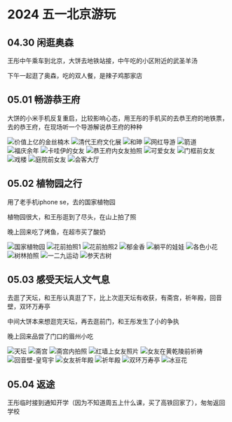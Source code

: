 # 2024 五一北京游玩

## 04.30 闲逛奥森

王彤中午乘车到北京，大饼去地铁站接，中午吃的小区附近的武圣羊汤

下午一起逛了奥森，吃的双人餐，是辣子鸡那家店

## 05.01 畅游恭王府

大饼的小米手机反复重启，比较影响心态，用王彤的手机买的去恭王府的地铁票，去的恭王府，在现场听一个导游解说恭王府的种种

![价值上亿的金丝楠木](day2_1.jpeg)
![清代王府文化展](day2_2.jpeg)
![和珅](day2_3.jpeg)
![网红导游](day2_4.jpeg)
![箭道](day2_5.jpeg)
![福庆余年](day2_6.jpeg)
![卡哇伊的女友](day2_7.jpeg)
![恭王府内女友拍照](day2_8.jpeg)
![可爱女友](day2_9.jpeg)
![门框前女友](day2_10.jpeg)
![戏楼](day2_11.jpeg)
![庭院前女友](day2_12.jpeg)
![会客大厅](day2_13.jpeg)


## 05.02 植物园之行

用了老手机iphone se，去的国家植物园

植物园很大，和王彤逛到了尽头，在山上拍了照

晚上回来吃了烤鱼，在超市买了酸奶

![国家植物园](day3_0.jpeg)
![花前拍照1](day3_1.jpeg)
![花前拍照2](day3_2.jpeg)
![郁金香](day3_3.jpeg)
![躺平的娃娃](day3_4.jpeg)
![各色小花](day3_5.jpeg)
![树林拍照](day3_6.jpeg)
![一二九运动](day3_7.jpeg)
![参天古树](day3_8.jpeg)

## 05.03 感受天坛人文气息


去逛了天坛，和王彤认真逛了下，比上次逛天坛有收获，有斋宫，祈年殿，回音壁，双环万寿亭

中间大饼本来想逛完天坛，再去逛前门，和王彤发生了小的争执

晚上回来品尝了门口的眉州小吃

![天坛](day4_1.jpeg)
![斋宫](day4_2.jpeg)
![斋宫内拍照](day4_3.jpeg)
![红墙上女友照片](day4_4.jpeg)
![女友在黄乾陵前祈祷](day4_5.jpeg)
![回音壁-皇穹宇](day4_6.jpeg)
![女友祈年殿](day4_7.jpeg)
![祈年殿](day4_8.jpeg)
![双环万寿亭](day4_9.jpeg)
![冰豆花](day4_10.jpeg)

## 05.04 返途

王彤临时接到通知开学（因为不知道周五上什么课，买了高铁回家了），匆匆返回学校